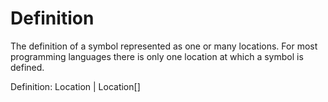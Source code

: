 # Definition

The definition of a symbol represented as one or many locations. For most programming languages there is only one location at which a symbol is defined.

Definition: Location | Location[]

